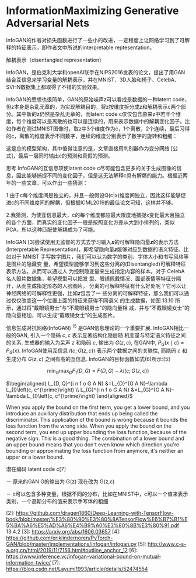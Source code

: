 

<!--
 * @version:
 * @Author:  StevenJokess https://github.com/StevenJokess
 * @Date: 2020-10-14 23:10:49
 * @LastEditors:  StevenJokess https://github.com/StevenJokess
 * @LastEditTime: 2020-12-26 19:27:05
 * @Description:
 * @TODO::
 * @Reference:https://www.zhihu.com/column/c_1186629504699731968
 * https://github.com/znxlwm/pytorch-generative-model-collections
-->

# InformationMaximizing Generative Adversarial Nets

InfoGAN的作者对损失函数进行了一些小的改进，一定程度上让网络学习到了可解释的特征表示，即作者文中所说的interpretable reptesentation。

解耦表示（disentangled representation）

InfoGAN，是伯克利大学和openAI联手在NIPS2016发表的论文，提出了用GAN结合互信息来学习变量的解耦表示，并在MNIST、3D人脸和椅子、CelebA、SVHN数据集上都取得了不错的实验效果。

InfoGAN的思想也很简单，GAN的原始噪声z可以看成是数据的一种latent code，但z本身是杂乱无章的，为实现解耦目的，将z按维度拆分成z和解耦表示c两个部分。其中新的z仍然是杂乱无章的，而latent code c仅仅包含原来z中若干个维度，每个维度可以是离散的也可以是连续的，用来表示数据中的解耦变化因子。比如作者在测试MNIST图像时，取z中3个维度作为c，1个离散，2个连续，最后习得的c，离散的维度表示不同数字，连续的维度分别表示了数字的旋转和粗细：





这是总的模型架构，其中值得注意的是，文章直接用判别器作为变分网络 [公式]，最后一层同时输出c的预测和真假的预测。

思考
InfoGAN的互信息项使latent code c尽可能包含更多的关于生成图像的信息，因此能够捕捉不同的变化因子，但是这无法解释c具有解耦的能力。根据近两年的一些文章，可以作出一些猜测：

1.由于c每个维度间是独立的，并且一般假设Q(c|x)维度间独立，因此这样能够促进c的不同维度间的解耦，但根据ICML2019的最佳论文可知，这样并不够。

2.我猜测，为使互信息最大，c的每个维度都应最大限度地捕捉x变化最大且独立的各个方面，而真实的变化因子一般是按照变化方差从大到小排列的，类似PCA，所以这种匹配使解耦成为了可能。

InfoGAN [3]尝试使用无监督的方式去学习输入𝒙的可解释隐向量𝒛的表示方法 (Interpretable Representation)，即希望隐向量𝒛能够对应到数据的语义特征。比如对于 MNIST 手写数字图片，我们可以认为数字的类别、字体大小和书写风格等是图片的隐藏变 量，希望模型能够学习到这些分离的(Disentangled)可解释特征表示方法，从而可以通过人 为控制隐变量来生成指定内容的样本。对于 CelebA 名人照片数据集，希望模型可以把发 型、眼镜佩戴情况、面部表情等特征分隔开，从而生成指定形态的人脸图片。
分离的可解释特征有什么好处呢？它可以让神经网络的可解释性更强，比如𝒛包含了一 些分离的可解释特征，那么我们可以通过仅仅改变这一个位置上面的特征来获得不同语义 的生成数据，如图 13.10 所示，通过将“戴眼镜男士”与“不戴眼镜男士”的隐向量相 减，并与“不戴眼镜女士”的隐向量相加，可以生成“戴眼镜女士”的生成图片。


信息生成对抗网络(InfoGAN) $^{15}$ 是GAN信息理论的一个重要扩展. InfoGAN相比一般的GAN, 引入一个隐码 $c, c$ 表示显著结构化隐层随
机变量与特定语义特征之间的关系. 生成器的输入为呆声 $z$ 和隐码 $c,$ 输出为 $G(z, c),$ 在GAN中, $P_{G}(x \mid c)=P_{G}(x)$. InfoGAN使用互信息 $I(c ; G(z, c))$ 表示两个数据之间的关联性, 而隐码 $c$ 和生成分布 $G(z, c)$ 之间有高的互信息. InfoGAN的目标函数如式(6)所示:[5]

$$
\min _{G} \max _{D} F_{1}(D, G)=F(D, G)-\lambda I(c ; G(z, c))
$$

$\begin{aligned} L_{D, Q}^{i n f o G A N} &=L_{D}^{G A N}-\lambda L_{I}\left(c, c^{\prime}\right) \\ L_{G}^{i n f o G A N} &=L_{G}^{G A N}-\lambda L_{I}\left(c, c^{\prime}\right) \end{aligned}$

When you apply the bound on the first term, you get a lower bound, and you introduce an auxillary distribution that ends up being called the discriminator. This application of the bound is wrong because it bounds the loss function from the wrong side.
When you apply the bound on the second term, you end up upper bounding the loss function, because of the negative sign. This is a good thing.
The combination of a lower bound and an upper bound means that you don't even know which direction you're bounding or approximating the loss function from anymore, it's neither an upper or a lower bound.


潜在编码 latent code c[7]

－ 原来的GAN G的输出为 G(z) 现在改为 G(z,c)

－ c可以包含多种变量，根据不同的分布，比如在MNIST中，c可以一个值来表示类别，一个高斯分布的值来表示手写体的粗细



[1]: https://www.zhihu.com/column/c_1186629504699731968
[2]: https://github.com/dragen1860/Deep-Learning-with-TensorFlow-book/blob/master/%E3%80%90%E3%80%8ATensorFlow%E6%B7%B1%E5%BA%A6%E5%AD%A6%E4%B9%A0%E3%80%8B%E3%80%91.pdf 13.4.2
[3]: https://arxiv.org/abs/1606.03657
[4]: https://github.com/eriklindernoren/PyTorch-GAN/blob/master/implementations/infogan/infogan.py
[5]: http://www.c-s-a.org.cn/html/2019/11/7156.html#outline_anchor_12
[6]: https://www.inference.vc/infogan-variational-bound-on-mutual-information-twice/
[7]: https://blog.csdn.net/Layumi1993/article/details/52474554
